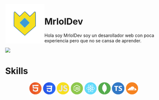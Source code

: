 <img align='left' src='./assets/logo.png' width='25%' heigh="35%">  

# MrlolDev

Hola soy MrlolDev soy un desarollador web con poca experiencia pero que no se cansa de aprender.


![](https://komarev.com/ghpvc/?username=MrlolGFX&color=2062af&label=Vistas+del+perfil)

# Skills

<div align="center">
<img src='./assets/skills/html.png' width='8%'> 
<img src='./assets/skills/css.png' width='8%'> 
<img src='./assets/skills/js.png' width='8%'> 
<img src='./assets/skills/nodejs.png' width='8%'> 
<img src='./assets/skills/react.png' width='8%'> 
<img src='./assets/skills/mongoDB.png' width='8%'> 
<img src='./assets/skills/typescript.png' width='8%'> 
<img src='./assets/skills/cloudflare.png' width='8%'> 

 </div>
